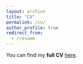 ```yaml
---
layout: archive
title: "CV"
permalink: /cv/
author_profile: true
redirect_from:
  - /resume
---
```


You can find my **full CV** [here](https://drive.google.com/file/d/1--uzCOrSxfHGSry-d2JCwDyFhBfTKxsC/view?usp=sharing).